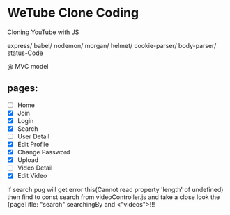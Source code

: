 # WeTube Clone Coding

Cloning YouTube with JS

express/ babel/ nodemon/ morgan/ helmet/ cookie-parser/ body-parser/ status-Code

@ MVC model

## pages:

- [ ] Home
- [x] Join
- [x] Login
- [x] Search
- [ ] User Detail
- [x] Edit Profile
- [x] Change Password
- [x] Upload
- [ ] Video Detail
- [x] Edit Video

if search.pug will get error this(Cannot read property 'length' of undefined) then find to const search from videoController.js and take a close look the {pageTitle: "search" searchingBy and <"videos">!!!
